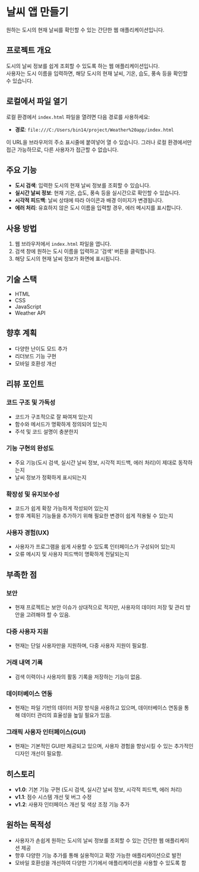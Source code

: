 # 날씨 앱 만들기

원하는 도시의 현재 날씨를 확인할 수 있는 간단한 웹 애플리케이션입니다.

## 프로젝트 개요
도시의 날씨 정보를 쉽게 조회할 수 있도록 하는 웹 애플리케이션입니다.<br>사용자는 도시 이름을 입력하면, 해당 도시의 현재 날씨, 기온, 습도, 풍속 등을 확인할 수 있습니다.<br>

## 로컬에서 파일 열기

로컬 환경에서 `index.html` 파일을 열려면 다음 경로를 사용하세요:
- **경로**: `file:///C:/Users/bin14/project/Weather%20app/index.html`

이 URL을 브라우저의 주소 표시줄에 붙여넣어 열 수 있습니다. 그러나 로컬 환경에서만 접근 가능하므로, 다른 사용자가 접근할 수 없습니다.


## 주요 기능
- **도시 검색**: 입력한 도시의 현재 날씨 정보를 조회할 수 있습니다.
- **실시간 날씨 정보**: 현재 기온, 습도, 풍속 등을 실시간으로 확인할 수 있습니다.
- **시각적 피드백**: 날씨 상태에 따라 아이콘과 배경 이미지가 변경됩니다.
- **에러 처리**: 유효하지 않은 도시 이름을 입력할 경우, 에러 메시지를 표시합니다.

## 사용 방법
1. 웹 브라우저에서 `index.html` 파일을 엽니다.
2. 검색 창에 원하는 도시 이름을 입력하고 '검색' 버튼을 클릭합니다.
3. 해당 도시의 현재 날씨 정보가 화면에 표시됩니다.

## 기술 스택
- HTML
- CSS
- JavaScript
- Weather API

## 향후 계획
- 다양한 난이도 모드 추가
- 리더보드 기능 구현
- 모바일 호환성 개선

## 리뷰 포인트

### 코드 구조 및 가독성
- 코드가 구조적으로 잘 짜여져 있는지
- 함수와 메서드가 명확하게 정의되어 있는지
- 주석 및 코드 설명이 충분한지

### 기능 구현의 완성도
- 주요 기능(도시 검색, 실시간 날씨 정보, 시각적 피드백, 에러 처리)이 제대로 동작하는지
- 날씨 정보가 정확하게 표시되는지

### 확장성 및 유지보수성
- 코드가 쉽게 확장 가능하게 작성되어 있는지
- 향후 계획된 기능들을 추가하기 위해 필요한 변경이 쉽게 적용될 수 있는지

### 사용자 경험(UX)
- 사용자가 프로그램을 쉽게 사용할 수 있도록 인터페이스가 구성되어 있는지
- 오류 메시지 및 사용자 피드백이 명확하게 전달되는지

## 부족한 점

### 보안
- 현재 프로젝트는 보안 이슈가 상대적으로 적지만, 사용자의 데이터 저장 및 관리 방안을 고려해야 할 수 있음.

### 다중 사용자 지원
- 현재는 단일 사용자만을 지원하며, 다중 사용자 지원이 필요함.

### 거래 내역 기록
- 검색 이력이나 사용자의 활동 기록을 저장하는 기능이 없음.

### 데이터베이스 연동
- 현재는 파일 기반의 데이터 저장 방식을 사용하고 있으며, 데이터베이스 연동을 통해 데이터 관리의 효율성을 높일 필요가 있음.

### 그래픽 사용자 인터페이스(GUI)
- 현재는 기본적인 GUI만 제공되고 있으며, 사용자 경험을 향상시킬 수 있는 추가적인 디자인 개선이 필요함.

## 히스토리
- **v1.0**: 기본 기능 구현 (도시 검색, 실시간 날씨 정보, 시각적 피드백, 에러 처리)
- **v1.1**: 점수 시스템 개선 및 버그 수정
- **v1.2**: 사용자 인터페이스 개선 및 색상 조정 기능 추가

## 원하는 목적성
- 사용자가 손쉽게 원하는 도시의 날씨 정보를 조회할 수 있는 간단한 웹 애플리케이션 제공
- 향후 다양한 기능 추가를 통해 실용적이고 확장 가능한 애플리케이션으로 발전
- 모바일 호환성을 개선하여 다양한 기기에서 애플리케이션을 사용할 수 있도록 함
